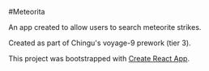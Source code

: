 #Meteorita

An app created to allow users to search meteorite strikes.

Created as part of Chingu's voyage-9 prework (tier 3).

This project was bootstrapped with [Create React App](https://github.com/facebook/create-react-app).